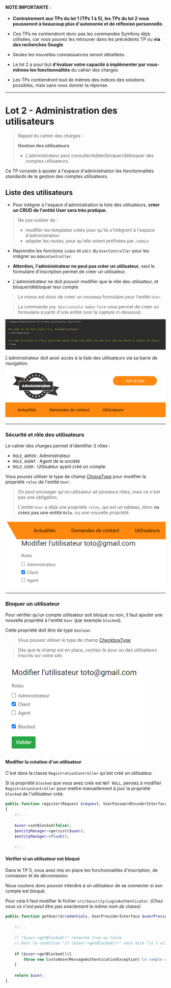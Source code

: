 #### NOTE IMPORTANTE : 

* **Contrairement aux TPs du lot 1 (TPs 1 à 5), les TPs du lot 2 vous pousseront à beaucoup plus d'autonomie et de réflexion personnelle.**

* Ces TPs ne contiendront donc pas les commandes Symfony déjà utilisées, car vous pouvez les retrouver dans les précédents TP ou **via des recherches Google**
* Seules les nouvelles connaissances seront détaillées. 
* Le lot 2 a pour but **d'évaluer votre capacité à implémenter par vous-mêmes les fonctionnalités** du cahier des charges
* Les TPs contiendront tout de mêmes des indices des solutions possibles, mais sans vous donner la réponse. 

___ 
# Lot 2 - Administration des utilisateurs

> Rappel du cahier des charges :
>
> **Gestion des utilisateurs**
> * L'administrateur peut consulter/éditer/bloquer/débloquer des comptes utilisateurs.


Ce TP consiste à ajouter à l'espace d'administration les fonctionnalités standards de la gestion des comptes utilisateurs.

## Liste des utilisateurs

* Pour intégrer à l'espace d'administration la liste des utilisateurs, **créer un CRUD de l'entité User sera très pratique.**
> Ne pas oublier de : 
> * modifier les templates créés pour qu'ils s'intègrent à l'espace d'administration
> * adapter les routes, pour qu'elle soient préfixées par `/admin`

* Reprendre les fonctions `index` et `edit` du `UserController` pour les intégrer au `AdminController`. 

* **Attention, l'administrateur ne peut pas créer un utilisateur**, seul le formulaire d'inscription permet de créer un utilisateur.
* L'administrateur ne doit pouvoir modifier que le rôle des utilisateur, et bloquer/débloquer leur compte

> Le mieux est donc de créer un nouveau formulaire pour l'entité `User`. 

> La commande `php bin/console make:form` vous permet de créer un formulaire à partir d'une entité (voir la capture ci-dessous).

![Admin Toolbar](imgs/user_admin_form.PNG)

L'administrateur doit avoir accès à la liste des utilisateurs via sa barre de navigation.

![Admin Toolbar](imgs/admin_toolbar.PNG)
    
___

### Sécurité et rôle des utilisateurs

Le cahier des charges permet d'identifier 3 rôles :
 
* `ROLE_ADMIN` : Administrateur
* `ROLE_AGENT` : Agent de la société
* `ROLE_USER` : Utilisateur ayant créé un compte

Vous pouvez utiliser le type de champ [ChoiceType](https://symfony.com/doc/current/reference/forms/types/choice.html) pour modifier la propriété `roles` de l'entité `User`.

> On peut envisager qu'un utilisateur ait plusieurs rôles, mais ce n'est pas une obligation.
>
> L'entité `User` a déjà une propriété `roles`, qui est un tableau, donc **ne créez pas une entité `Role`.** ou une nouvelle propriété.

![Admin Toolbar](imgs/edit_user.PNG)
___
### Bloquer un utilisateur

Pour vérifier qu'un compte utilisateur soit bloqué ou non, il faut ajouter une nouvelle propriété à l'entité `User` (par exemple `blocked`).

Cette propriété doit être de type `boolean`.

> Vous pouvez utiliser le type de champ [CheckboxType](https://symfony.com/doc/current/reference/forms/types/checkbox.html)

> Dès que le champ est en place, cochez-le pour un des utilisateurs inscrits sur votre site.

![user_blocked](imgs/user_admin_form_blocked.PNG)

#### Modifier la création d'un utilisateur

C'est dans la classe `RegistrationController` qu'est créé un utilisateur.

Si la propriété `blocked` que vous avez créé est `NOT NULL`, pensez à modifier `RegistrationController` pour mettre manuellement à jour la propriété `blocked` de l'utilisateur créé.
```php
public function register(Request $request, UserPasswordEncoderInterface $passwordEncoder): Response
{
    //...

    $user->setBlocked(false);
    $entityManager->persist($user);
    $entityManager->flush();

    //...
```   

#### Vérifier si un utilisateur est bloqué

Dans le TP 5, vous avez mis en place les fonctionnalités d'inscription, de connexion et de déconnexion.

Nous voulons donc pouvoir interdire à un utilisateur de se connecter si son compte est bloqué. 

Pour cela il faut modifier le fichier `src/Security/LoginAuthenticator`. (_Chez vous ce n'est peut être pas exactement le même nom de classe_)

```php
public function getUser($credentials, UserProviderInterface $userProvider){

    //...

    // "$user->getBlocked()" retourne true ou false
    // Donc la condition "if ($user->getBlocked())" veut dire "si l'utilisateur est bloqué"

    if ($user->getBlocked()){
        throw new CustomUserMessageAuthenticationException('Ce compte utilisateur est bloqué.');
    }

    return $user;
}
```

